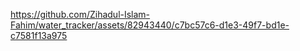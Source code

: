 



https://github.com/Zihadul-Islam-Fahim/water_tracker/assets/82943440/c7bc57c6-d1e3-49f7-bd1e-c7581f13a975



